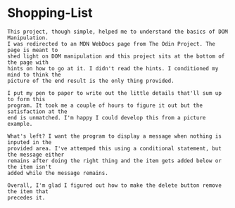 # Shopping-List

    This project, though simple, helped me to understand the basics of DOM Manipulation.
    I was redirected to an MDN WebDocs page from The Odin Project. The page is meant to 
    shed light on DOM manipulation and this project sits at the bottom of the page with 
    hints on how to go at it. I didn't read the hints. I conditioned my mind to think the 
    picture of the end result is the only thing provided.

    I put my pen to paper to write out the little details that'll sum up to form this
    program. It took me a couple of hours to figure it out but the satisfaction at the
    end is unmatched. I'm happy I could develop this from a picture example. 

    What's left? I want the program to display a message when nothing is inputed in the 
    provided area. I've attemped this using a conditional statement, but the message either 
    remains after doing the right thing and the item gets added below or the item isn't 
    added while the message remains. 

    Overall, I'm glad I figured out how to make the delete button remove the item that 
    precedes it. 
